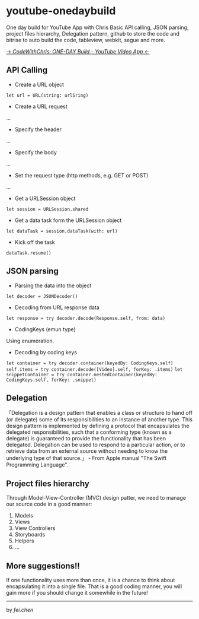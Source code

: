 # youtube-onedaybuild
One day build for YouTube App with Chris
Basic API calling, JSON parsing, project files hierarchy, Delegation pattern, github to store the code and bitrise to auto build the code, tableview, webkit, segue and more.

[-> *CodeWithChris: ONE-DAY Build - YouTube Video App* <-](https://www.youtube.com/playlist?list=PLMRqhzcHGw1aLoz4pM_Mg2TewmJcMg9ua)

## API Calling
- Create a URL object

`let url = URL(string: urlSring)`

- Create a URL request

...

- Specify the header

...

- Specify the body

...

- Set the request type (http methods, e.g. GET or POST)

...

- Get a URLSession object

`let session = URLSession.shared`

- Get a data task form the URLSession object

`let dataTask = session.dataTask(with: url)`

- Kick off the task

`dataTask.resume()`

## JSON parsing
- Parsing the data into the object

`let decoder = JSONDecoder()`

- Decoding from URL response data

`let response = try decoder.decode(Response.self, from: data)`

- CodingKeys (emun type)

Using enumeration.

- Decoding by coding keys 

`let container = try decoder.container(keyedBy: CodingKeys.self)`
`self.items = try container.decode([Video].self, forKey: .items)`
`let snippetContainer = try container.nestedContainer(keyedBy: CodingKeys.self, forKey: .snippet)`

## Delegation
「Delegation is a design pattern that enables a class or structure to hand off (or delegate) some of its responsibilities to an instance of another type. This design pattern is implemented by defining a protocol that encapsulates the delegated responsibilities, such that a conforming type (known as a delegate) is guaranteed to provide the functionality that has been delegated. Delegation can be used to respond to a particular action, or to retrieve data from an external source without needing to know the underlying type of that source.」 - From Apple manual "The Swift Programming Language".

## Project files hierarchy
Through Model-View-Controller (MVC) design patter, we need to manage our source code in a good manner:
1. Models
2. Views
3. View Controllers
4. Storyboards
5. Helpers
6. ...

## More suggestions!!
If one functionality uses more than once, it is a chance to think about encapsulating it into a single file. That is a good coding manner, you will gain more if you should change it somewhile in the future!

---
by *fei.chen*
